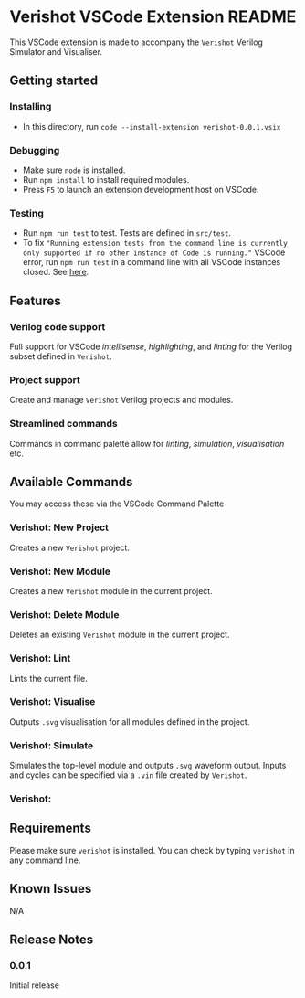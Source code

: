 # Verishot VSCode Extension README

This VSCode extension is made to accompany the `Verishot` Verilog Simulator and Visualiser. 

## Getting started

### Installing
* In this directory, run `code --install-extension verishot-0.0.1.vsix`

### Debugging
* Make sure `node` is installed.
* Run `npm install` to install required modules.
* Press `F5` to launch an extension development host on VSCode.

### Testing
* Run `npm run test` to test. Tests are defined in `src/test`.
* To fix `"Running extension tests from the command line is currently only supported if no other instance of Code is running."` VSCode error, run `npm run test` in a command line with all VSCode instances closed. See [here](https://code.visualstudio.com/api/working-with-extensions/testing-extension).

## Features

### Verilog code support
Full support for VSCode *intellisense*, *highlighting*, and *linting* for the Verilog subset defined in `Verishot`.

### Project support
Create and manage `Verishot` Verilog projects and modules.

### Streamlined commands
Commands in command palette allow for *linting*, *simulation*, *visualisation* etc.

## Available Commands
You may access these via the VSCode Command Palette 

### Verishot: New Project
Creates a new `Verishot` project.

### Verishot: New Module
Creates a new `Verishot` module in the current project.

### Verishot: Delete Module
Deletes an existing `Verishot` module in the current project.

### Verishot: Lint
Lints the current file.

### Verishot: Visualise
Outputs `.svg` visualisation for all modules defined in the project.

### Verishot: Simulate
Simulates the top-level module and outputs `.svg` waveform output. Inputs and cycles can be specified via a `.vin` file created by `Verishot`.

### Verishot:

## Requirements

Please make sure `verishot` is installed. You can check by typing `verishot` in any command line.

## Known Issues

N/A

## Release Notes

### 0.0.1

Initial release

